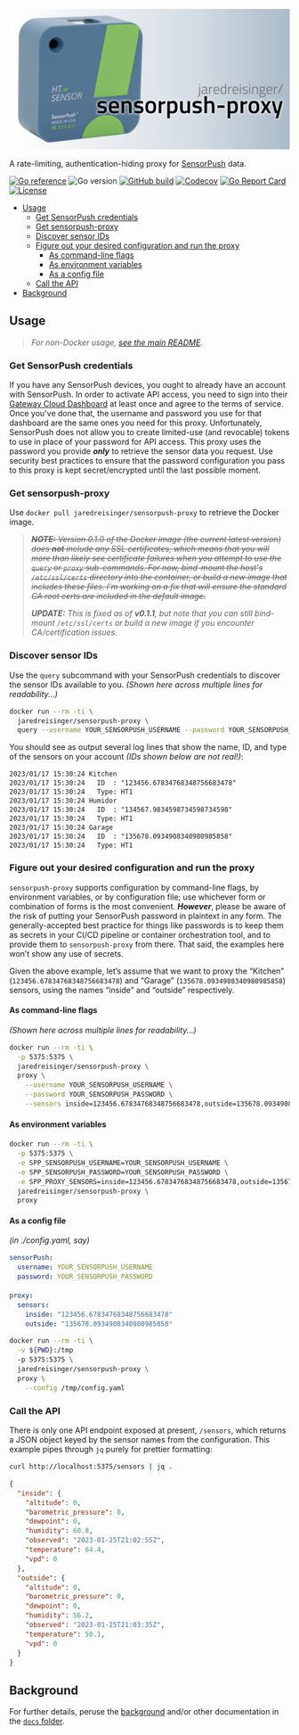 ![sensorpush-proxy](https://raw.githubusercontent.com/JaredReisinger/sensorpush-proxy/main/docs/sensorpush-proxy-logo.png)

A rate-limiting, authentication-hiding proxy for [SensorPush](https://www.sensorpush.com) data.

[![Go reference](https://img.shields.io/badge/pkg.go.dev-reference-007D9C?logo=go&logoColor=white)](https://pkg.go.dev/github.com/jaredreisinger/sensorpush-proxy)
![Go version](https://img.shields.io/github/go-mod/go-version/jaredreisinger/sensorpush-proxy?logo=go&logoColor=white)
[![GitHub build](https://img.shields.io/github/actions/workflow/status/jaredreisinger/sensorpush-proxy/build.yml?branch=main&logo=github)](https://github.com/jaredreisinger/asp/actions/workflows/build.yml)
[![Codecov](https://img.shields.io/codecov/c/github/jaredreisinger/sensorpush-proxy?logo=codecov&label=codedov)](https://codecov.io/gh/JaredReisinger/sensorpush-proxy)
[![Go Report Card](https://goreportcard.com/badge/jaredreisinger/sensorpush-proxy)](https://goreportcard.com/report/github.com/jaredreisinger/sensorpush-proxy)
[![License](https://img.shields.io/github/license/jaredreisinger/sensorpush-proxy)](https://github.com/JaredReisinger/sensorpush-proxy/blob/main/LICENSE)

<!-- TOC -->

- [Usage](#usage)
    - [Get SensorPush credentials](#get-sensorpush-credentials)
    - [Get sensorpush-proxy](#get-sensorpush-proxy)
    - [Discover sensor IDs](#discover-sensor-ids)
    - [Figure out your desired configuration and run the proxy](#figure-out-your-desired-configuration-and-run-the-proxy)
        - [As command-line flags](#as-command-line-flags)
        - [As environment variables](#as-environment-variables)
        - [As a config file](#as-a-config-file)
    - [Call the API](#call-the-api)
- [Background](#background)

<!-- /TOC -->

## Usage

> _For non-Docker usage, [see the main README](https://github.com/JaredReisinger/sensorpush-proxy#readme)._

### Get SensorPush credentials

If you have any SensorPush devices, you ought to already have an account with SensorPush. In order to activate API access, you need to sign into their [Gateway Cloud Dashboard](https://dashboard.sensorpush.com/) at least once and agree to the terms of service. Once you've done that, the username and password you use for that dashboard are the same ones you need for this proxy. Unfortunately, SensorPush does not allow you to create limited-use (and revocable) tokens to use in place of your password for API access. This proxy uses the password you provide _**only**_ to retrieve the sensor data you request. Use security best practices to ensure that the password configuration you pass to this proxy is kept secret/encrypted until the last possible moment.

### Get sensorpush-proxy

Use `docker pull jaredreisinger/sensorpush-proxy` to retrieve the Docker image.

> ~~_**NOTE:** Version 0.1.0 of the Docker image (the current latest version) does **not** include any SSL certificates, which means that you will more than likely see certificate failures when you attempt to use the `query` or `proxy` sub-commands.  For now, bind-mount the host's `/etc/ssl/certs` directory into the container, or build a new image that includes these files.  I'm working on a fix that will ensure the standard CA root certs are included in the default image._~~
>
> _**UPDATE:** This is fixed as of **v0.1.1**, but note that you can still bind-mount `/etc/ssl/certs` or build a new image if you encounter CA/certification issues._


### Discover sensor IDs

Use the `query` subcommand with your SensorPush credentials to discover the sensor IDs available to you.  _(Shown here across multiple lines for readability...)_


```sh
docker run --rm -ti \
  jaredreisinger/sensorpush-proxy \
  query --username YOUR_SENSORPUSH_USERNAME --password YOUR_SENSORPUSH_PASSWORD
```

You should see as output several log lines that show the name, ID, and type of the sensors on your account _(IDs shown below are not real!)_:

```
2023/01/17 15:30:24 Kitchen
2023/01/17 15:30:24   ID  : "123456.67834768348756683478"
2023/01/17 15:30:24   Type: HT1
2023/01/17 15:30:24 Humidor
2023/01/17 15:30:24   ID  : "134567.9834598734598734598"
2023/01/17 15:30:24   Type: HT1
2023/01/17 15:30:24 Garage
2023/01/17 15:30:24   ID  : "135678.0934908340980985858"
2023/01/17 15:30:24   Type: HT1
```

### Figure out your desired configuration and run the proxy

`sensorpush-proxy` supports configuration by command-line flags, by environment variables, or by configuration file; use whichever form or combination of forms is the most convenient. _**However**_, please be aware of the risk of putting your SensorPush password in plaintext in any form. The generally-accepted best practice for things like passwords is to keep them as secrets in your CI/CD pipeline or container orchestration tool, and to provide them to `sensorpush-proxy` from there. That said, the examples here won’t show any use of secrets.

Given the above example, let’s assume that we want to proxy the “Kitchen” (`123456.67834768348756683478`) and “Garage” (`135678.0934908340980985858`) sensors, using the names “inside” and “outside” respectively.

#### As command-line flags

_(Shown here across multiple lines for readability...)_

```sh
docker run --rm -ti \
  -p 5375:5375 \
  jaredreisinger/sensorpush-proxy \
  proxy \
    --username YOUR_SENSORPUSH_USERNAME \
    --password YOUR_SENSORPUSH_PASSWORD \
    --sensors inside=123456.67834768348756683478,outside=135678.0934908340980985858
```

#### As environment variables

```sh
docker run --rm -ti \
  -p 5375:5375 \
  -e SPP_SENSORPUSH_USERNAME=YOUR_SENSORPUSH_USERNAME \
  -e SPP_SENSORPUSH_PASSWORD=YOUR_SENSORPUSH_PASSWORD \
  -e SPP_PROXY_SENSORS=inside=123456.67834768348756683478,outside=135678.0934908340980985858 \
  jaredreisinger/sensorpush-proxy \
  proxy
```

#### As a config file

_(in ./config.yaml, say)_

```yaml
sensorPush:
  username: YOUR_SENSORPUSH_USERNAME
  password: YOUR_SENSORPUSH_PASSWORD

proxy:
  sensors:
    inside: "123456.67834768348756683478"
    outside: "135678.0934908340980985858"
```

```sh
docker run --rm -ti \
  -v ${PWD}:/tmp
  -p 5375:5375 \
  jaredreisinger/sensorpush-proxy \
  proxy \
    --config /tmp/config.yaml
```

### Call the API

There is only one API endpoint exposed at present, `/sensors`, which returns a JSON object keyed by the sensor names from the configuration.  This example pipes through `jq` purely for prettier formatting:

```sh
curl http://localhost:5375/sensors | jq .
```

```json
{
  "inside": {
    "altitude": 0,
    "barometric_pressure": 0,
    "dewpoint": 0,
    "humidity": 60.8,
    "observed": "2023-01-25T21:02:55Z",
    "temperature": 64.4,
    "vpd": 0
  },
  "outside": {
    "altitude": 0,
    "barometric_pressure": 0,
    "dewpoint": 0,
    "humidity": 56.2,
    "observed": "2023-01-25T21:03:35Z",
    "temperature": 50.1,
    "vpd": 0
  }
}
```

## Background

For further details, peruse the [background](https://github.com/JaredReisinger/sensorpush-proxy/tree/main/docs/background.md) and/or other documentation in the [`docs` folder](https://github.com/JaredReisinger/sensorpush-proxy/tree/main/docs).
